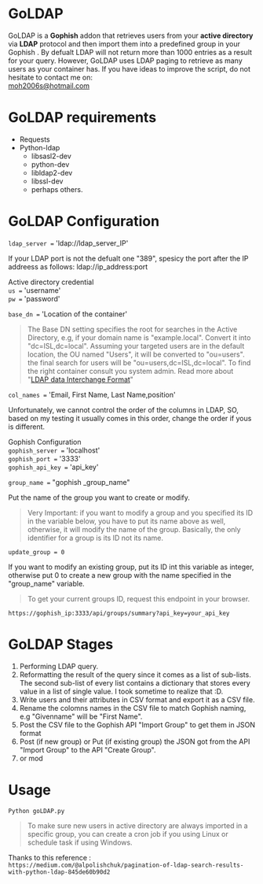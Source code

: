 # GoLDAP

GoLDAP is a **Gophish** addon that retrieves users from your **active directory** via **LDAP** protocol and then import them into a predefined group in your Gophish . By defualt LDAP will not return more than 1000 entries as a result for your query. However, GoLDAP uses LDAP paging to retrieve as many users as your container has. If you have ideas to improve the script, do not hesitate to contact me on:  
moh2006s@hotmail.com


# GoLDAP requirements 
 - Requests 
 - Python-ldap 
	 - libsasl2-dev 
	 - python-dev 
	 - libldap2-dev 
	 - libssl-dev
	 - perhaps others. 
 
# GoLDAP Configuration




`ldap_server =` 'ldap://ldap_server_IP'  

If your LDAP port is not the defualt one "389", spesicy the port after the IP addreess as follows:  ldap://ip_address:port

Active directory credential  
`us =`  'username'  
`pw =` 'password'  


`base_dn =`  'Location of the container'  

>  The Base DN setting specifies the root for searches in the Active
> Directory, e.g, if your domain name is "example.local". Convert it
> into  "dc=ISL,dc=local". Assuming your  targeted users are in the
> default location, the OU named "Users", it will be converted  to
> "ou=users". the final search for users will be
> "ou=users,dc=ISL,dc=local". To find the right container consult you
> system admin. Read more about "[LDAP data Interchange
> Format](http://en.wikipedia.org/wiki/LDAP_Data_Interchange_Format)"

`col_names =` 'Email, First Name, Last Name,position'    

 Unfortunately, we cannot control the order of the columns in LDAP, SO, based on my testing it usually comes in this order, change the order if yous is different.  

Gophish Configuration  
`gophish_server =` 'localhost'  
`gophish_port =` '3333'  
`gophish_api_key =` 'api_key'  

`group_name =` "gophish _group_name"  

Put the name of the group you want to create or  modify.  
 
> Very Important: if you want to modify a group and you specified its ID
> in the variable below, you have to put its name above as well,
> otherwise, it will modify the name of the group. Basically, the only 
> identifier for a group is its ID not its name.

`update_group = 0`  

If you want to modify an existing group, put its ID int this variable as integer, otherwise put 0 to create a new group with the name specified in the "group_name" variable.  

> To get your current groups ID, request this endpoint in your browser.

    https://gophish_ip:3333/api/groups/summary?api_key=your_api_key


# GoLDAP Stages

1. Performing LDAP query.
2. Reformatting the result of the query since it comes as a list of sub-lists. The second sub-list of every list  contains a dictionary that stores every value in a list of single value. I took sometime to realize that :D.
3.  Write users and their attributes in CSV format and export it as a CSV file.
4. Rename the colomns names in the CSV file to match Gophish naming, e.g "Givenname" will be "First Name".
5. Post the CSV file to the Gophish API "Import Group" to get them in JSON format 
6. Post (if new group) or Put (if existing group) the JSON got from the API "Import Group" to the API "Create Group".
7. or mod

# Usage

`Python goLDAP.py`  

> To make sure new users in active directory are always imported in a
> specific group, you can create a cron job if you using Linux or
> schedule task if using Windows. 

 
 Thanks to this reference :  
 `https://medium.com/@alpolishchuk/pagination-of-ldap-search-results-with-python-ldap-845de60b90d2`


